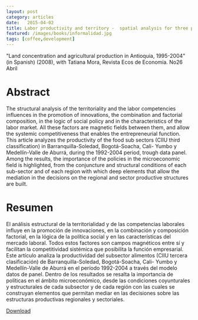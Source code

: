 ```yaml
---
layout: post
category: articles
date:   2015-04-02
title: Labor productivity and territory -  spatial analysis for three productive sectors (1995-2005) (in Spanish) (2007), with Marleny Cardona, Andrés Cano and Isabel Montes, Revista Economía, Gestión Y Desarrollo. Universidad Potiﬁcia Bolivariana, Cali. No. 5. 
featured: /images/books/informalidad.jpg
tags: [coffee,development]
---
```

"Land concentration and agricultural production in Antioquia, 1995-2004" (in Spanish) (2008), with Tatiana Mora, Revista Ecos de Economía. No26 Abril 

Abstract
====

The structural analysis of the territoriality and the labor competencies influences in the promotion of innovations, the combination and factorial composition, in the logic of social policy and in the characteristics of the labor market. All these factors are magnetic fields between them, and allow the systemic competitiveness that enables the entrepreneurial function. This article analyzes the productivity of the food sub sectors (CIIU third classification) in Barranquilla-Soledad, Bogotá-Soacha, Cali- Yumbo y Medellín-Valle de Aburrá, during the 1992-2004 period, trough data panel. Among the results, the importance of the policies in the microeconomic field is highlighted, from the conjuncture and structural conditions of each sub-sector and of each region with which deep elements that allow the mediation in the decisions on the regional and sector productive structures are built.

Resumen
====

El análisis estructural de la territorialidad y de las competencias laborales influye en la promoción de innovaciones, en la combinación y composición factorial, en la lógica de la política social y en las características del mercado laboral. Todos estos factores son campos magnéticos entre sí y facilitan la competitividad sistémica que posibilita la función empresarial. Este artículo analiza la productividad del subsector alimentos (CIIU tercera clasificación) de Barranquilla-Soledad, Bogotá-Soacha, Cali- Yumbo y Medellín-Valle de Aburrá en el período 1992-2004 a través del modelo datos de panel. Dentro de los resultados se resalta la importancia de políticas en el ámbito microeconómico, desde las condiciones coyunturales y estructurales de cada subsector y de cada región con las cuales se construyan elementos que permitan mediar en las decisiones sobre las estructuras productivas regionales y sectoriales.

[Download](http://revistas.javerianacali.edu.co/index.php/economia)

